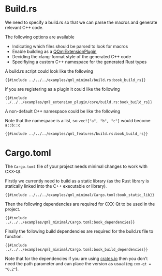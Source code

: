 <!--
SPDX-FileCopyrightText: 2021 Klarälvdalens Datakonsult AB, a KDAB Group company <info@kdab.com>
SPDX-FileContributor: Andrew Hayzen <andrew.hayzen@kdab.com>

SPDX-License-Identifier: MIT OR Apache-2.0
-->

# Build.rs

We need to specify a build.rs so that we can parse the macros and generate relevant C++ code.

The following options are available

  * Indicating which files should be parsed to look for macros
  * Enable building as a [QQmlExtensionPlugin](./qqmlextensionplugin.md)
  * Deciding the clang-format style of the generated C++ code
  * Specifiying a custom C++ namespace for the generated Rust types

A build.rs script could look like the following

```rust,ignore,noplayground
{{#include ../../../examples/qml_minimal/build.rs:book_build_rs}}
```

If you are registering as a plugin it could like the following

```rust,ignore,noplayground
{{#include ../../../examples/qml_extension_plugin/core/build.rs:book_build_rs}}
```

A non-default C++ namespace could be like the following

Note that the namespace is a list, so `vec!["a", "b", "c"]` would become `a::b::c`

```rust,ignore,noplayground
{{#include ../../../examples/qml_features/build.rs:book_build_rs}}
```

# Cargo.toml

The `Cargo.toml` file of your project needs minimal changes to work with CXX-Qt.

Firstly we currently need to build as a static library (as the Rust library is statically linked into the C++ executable or library).

```cargo
{{#include ../../../examples/qml_minimal/Cargo.toml:book_static_lib}}
```

Then the following dependencies are required for CXX-Qt to be used in the project.

```cargo
{{#include ../../../examples/qml_minimal/Cargo.toml:book_dependencies}}
```

Finally the following build dependencies are required for the build.rs file to function.

```cargo
{{#include ../../../examples/qml_minimal/Cargo.toml:book_build_dependencies}}
```

Note that for the dependencies if you are using [crates.io](https://crates.io/) then you don't need the path parameter and can place the version as usual (eg `cxx-qt = "0.2"`).
